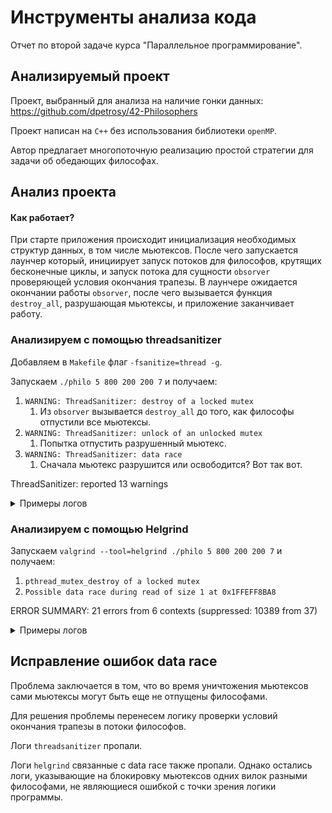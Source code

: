 # Инструменты анализа кода

Отчет по второй задаче курса "Параллельное программирование".

## Анализируемый проект

Проект, выбранный для анализа на наличие гонки данных: https://github.com/dpetrosy/42-Philosophers

Проект написан на `C++` без использования библиотеки `openMP`.

Автор предлагает многопоточную реализацию простой стратегии для задачи об обедающих философах.

## Анализ проекта
#### Как работает?
При старте приложения происходит инициализация необходимых структур данных,
в том числе мьютексов. После чего запускается лаунчер который,
инициирует запуск потоков для философов, крутящих бесконечные циклы,
и запуск потока для сущности `obsorver` проверяющей условия окончания трапезы.
В лаунчере ожидается окончании работы `obsorver`,
после чего вызывается функция `destroy_all`, разрушающая мьютексы,
и приложение заканчивает работу.

### Анализируем с помощью threadsanitizer

Добавляем в `Makefile` флаг `-fsanitize=thread -g`.

Запускаем `./philo 5 800 200 200 7` и получаем:

1. `WARNING: ThreadSanitizer: destroy of a locked mutex`
   1. Из `obsorver` вызывается `destroy_all` до того, как философы отпустили все мьютексы.
2. `WARNING: ThreadSanitizer: unlock of an unlocked mutex`
   1. Попытка отпустить разрушенный мьютекс.
3. `WARNING: ThreadSanitizer: data race`
   1. Сначала мьютекс разрушится или освободится? Вот так вот.

ThreadSanitizer: reported 13 warnings
<details>
<summary>Примеры логов</summary>

![img.png](img/img.png)

![img_2.png](img/img_2.png)

![img_1.png](img/img_1.png)

</details>


### Анализируем с помощью Helgrind

Запускаем `valgrind --tool=helgrind ./philo 5 800 200 200 7` и получаем:

1. `pthread_mutex_destroy of a locked mutex`
2. `Possible data race during read of size 1 at 0x1FFEFF8BA8`

ERROR SUMMARY: 21 errors from 6 contexts (suppressed: 10389 from 37)

<details>
<summary>Примеры логов</summary>

![img_3.png](img/img_3.png)

![img_4.png](img/img_4.png)

</details>

## Исправление ошибок data race

Проблема заключается в том, что во время уничтожения мьютексов сами мьютексы могут быть еще не отпущены философами.

Для решения проблемы перенесем логику проверки условий окончания трапезы в потоки философов.

Логи `threadsanitizer` пропали.

Логи `helgrind` связанные с data race также пропали. Однако остались логи, указывающие на блокировку мьютексов одних вилок разными философами, не являющиеся ошибкой с точки зрения логики программы.




